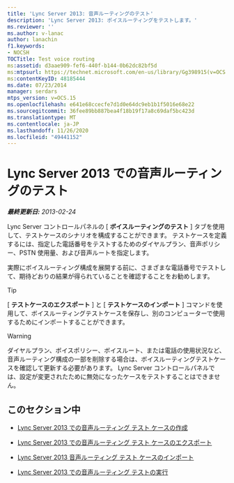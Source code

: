 ```yaml
---
title: 'Lync Server 2013: 音声ルーティングのテスト'
description: 'Lync Server 2013: ボイスルーティングをテストします。'
ms.reviewer: ''
ms.author: v-lanac
author: lanachin
f1.keywords:
- NOCSH
TOCTitle: Test voice routing
ms:assetid: d3aae909-fef6-440f-b144-0b62dc82bf5d
ms:mtpsurl: https://technet.microsoft.com/en-us/library/Gg398915(v=OCS.15)
ms:contentKeyID: 48185444
ms.date: 07/23/2014
manager: serdars
mtps_version: v=OCS.15
ms.openlocfilehash: e641e68ccecfe7d1d0e64dc9eb1b1f5016e68e22
ms.sourcegitcommit: 36fee89bb887bea4f18b19f17a8c69daf5bc423d
ms.translationtype: MT
ms.contentlocale: ja-JP
ms.lasthandoff: 11/26/2020
ms.locfileid: "49441152"
---
```

# <a name="test-voice-routing-in-lync-server-2013"></a>Lync Server 2013 での音声ルーティングのテスト

<div data-xmlns="http://www.w3.org/1999/xhtml">

<div class="topic" data-xmlns="http://www.w3.org/1999/xhtml" data-msxsl="urn:schemas-microsoft-com:xslt" data-cs="https://msdn.microsoft.com/">

<div data-asp="https://msdn2.microsoft.com/asp">



</div>

<div id="mainSection">

<div id="mainBody">

<span> </span>

_**最終更新日:** 2013-02-24_

Lync Server コントロールパネルの [ **ボイスルーティングのテスト** ] タブを使用して、テストケースのシナリオを構成することができます。 テストケースを定義するには、指定した電話番号をテストするためのダイヤルプラン、音声ポリシー、PSTN 使用量、および音声ルートを指定します。

実際にボイスルーティング構成を展開する前に、さまざまな電話番号でテストして、期待どおりの結果が得られていることを確認することをお勧めします。

<div>


> [!TIP]  
> [ <STRONG>テストケースのエクスポート</STRONG> ] と [ <STRONG>テストケースのインポート</STRONG> ] コマンドを使用して、ボイスルーティングテストケースを保存し、別のコンピューターで使用するためにインポートすることができます。



</div>

<div>


> [!WARNING]  
> ダイヤルプラン、ボイスポリシー、ボイスルート、または電話の使用状況など、音声ルーティング構成の一部を削除する場合は、ボイスルーティングテストケースを確認して更新する必要があります。 Lync Server コントロールパネルでは、設定が変更されたために無効になったケースをテストすることはできません。



</div>

<div>

## <a name="in-this-section"></a>このセクション中

  - [Lync Server 2013 での音声ルーティング テスト ケースの作成](lync-server-2013-create-a-voice-routing-test-case.md)

  - [Lync Server 2013 での音声ルーティング テスト ケースのエクスポート](lync-server-2013-export-voice-routing-test-cases.md)

  - [Lync Server 2013 音声ルーティング テスト ケースのインポート](lync-server-2013-import-voice-routing-test-cases.md)

  - [Lync Server 2013 での音声ルーティング テストの実行](lync-server-2013-running-voice-routing-tests.md)

</div>

</div>

<span> </span>

</div>

</div>

</div>

